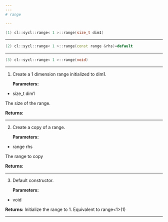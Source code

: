 ```yaml
---
---
# range

---
```


```cpp
(1) cl::sycl::range< 1 >::range(size_t dim1)
```

---

```cpp
(2) cl::sycl::range< 1 >::range(const range &rhs)=default
```

---

```cpp
(3) cl::sycl::range< 1 >::range(void)
```

---

1. Create a 1 dimension range initialized to dim1. 

   **Parameters:**

  * size_t dim1

   The size of the range. 

   **Returns:** 

---

2. Create a copy of a range. 

   **Parameters:**

  * range rhs

   The range to copy 

   **Returns:** 

---

3. Default constructor. 

   **Parameters:**

  * void 

   

   **Returns:** Initialize the range to 1. Equivalent to range<1>(1) 

---

